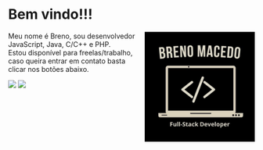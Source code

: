 <h1>Bem vindo!!!</h1>

<img src="assets/my-logo.jpg" align="right" float="right" width="225">
<p>Meu nome é Breno, sou desenvolvedor JavaScript, Java, C/C++ e PHP.<br/> Estou disponível para freelas/trabalho, caso queira entrar em contato basta clicar nos botões abaixo.</p>

<p align="left">
  <a href="https://www.linkedin.com/in/breno-macedo-ernani-de-s%C3%A1-110223158/" alt="Linkedin">
  <img src="https://img.shields.io/badge/-Linkedin-0e76a8?style=for-the-badge&logo=Linkedin&logoColor=white&link=https://www.linkedin.com/in/breno-macedo-ernani-de-s%C3%A1-110223158/"/></a>
  
  <a href="https://api.whatsapp.com/send?phone=+5521968726379&text=Oi%20Breno,%20vim%20atrav%C3%A9s%20do%20seu%20GitHub.%20%20Voc%C3%AA%20se%20encontra%20dispon%C3%ADvel%20no%20momento?" alt="Whatsapp">
  <img src="https://img.shields.io/badge/-Whatsapp-00BB2D?style=for-the-badge&logo=Whatsapp&logoColor=white&link=https://api.whatsapp.com/send?phone=+5521968726379&text=Oi%20Breno,%20vim%20atrav%C3%A9s%20do%20seu%20GitHub.%20%20Voc%C3%AA%20se%20encontra%20dispon%C3%ADvel%20no%20momento?" /></a>

</p>  

